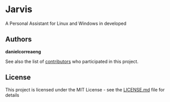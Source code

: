 # Jarvis

A Personal Assistant for Linux and Windows in developed

## Authors

 **danielcorreaeng** 

See also the list of [contributors](contributors.md) who participated in this project.

## License

This project is licensed under the MIT License - see the [LICENSE.md](LICENSE.md) file for details
